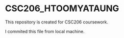 # CSC206_HTOOMYATAUNG
This repository is created for CSC206 coursework.

I commited this file from local machine.